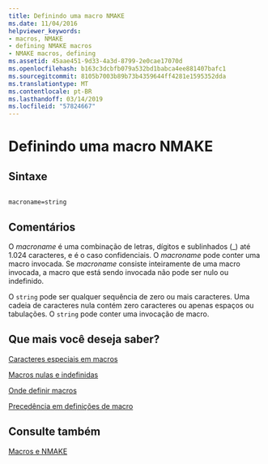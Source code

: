 ```yaml
---
title: Definindo uma macro NMAKE
ms.date: 11/04/2016
helpviewer_keywords:
- macros, NMAKE
- defining NMAKE macros
- NMAKE macros, defining
ms.assetid: 45aae451-9d33-4a3d-8799-2e0cae17070d
ms.openlocfilehash: b163c3dcbfb079a532bd1babca4ee881407bafc1
ms.sourcegitcommit: 8105b7003b89b73b4359644ff4281e1595352dda
ms.translationtype: MT
ms.contentlocale: pt-BR
ms.lasthandoff: 03/14/2019
ms.locfileid: "57824667"
---
```

# <a name="defining-an-nmake-macro"></a>Definindo uma macro NMAKE

## <a name="syntax"></a>Sintaxe

```

macroname=string
```

## <a name="remarks"></a>Comentários

O *macroname* é uma combinação de letras, dígitos e sublinhados (_) até 1.024 caracteres, e é o caso confidenciais. O *macroname* pode conter uma macro invocada. Se *macroname* consiste inteiramente de uma macro invocada, a macro que está sendo invocada não pode ser nulo ou indefinido.

O `string` pode ser qualquer sequência de zero ou mais caracteres. Uma cadeia de caracteres nula contém zero caracteres ou apenas espaços ou tabulações. O `string` pode conter uma invocação de macro.

## <a name="what-do-you-want-to-know-more-about"></a>Que mais você deseja saber?

[Caracteres especiais em macros](special-characters-in-macros.md)

[Macros nulas e indefinidas](null-and-undefined-macros.md)

[Onde definir macros](where-to-define-macros.md)

[Precedência em definições de macro](precedence-in-macro-definitions.md)

## <a name="see-also"></a>Consulte também

[Macros e NMAKE](macros-and-nmake.md)
